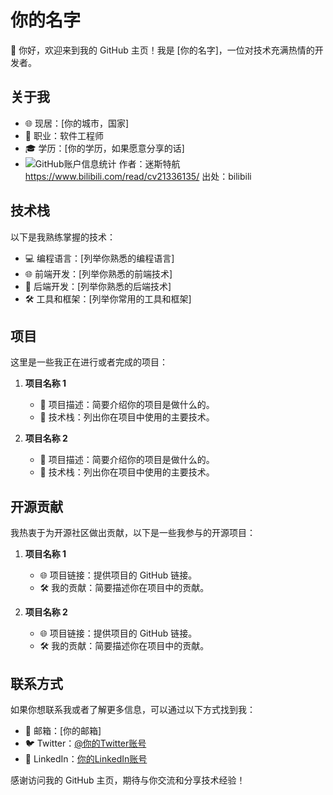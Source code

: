# 你的名字

👋 你好，欢迎来到我的 GitHub 主页！我是 [你的名字]，一位对技术充满热情的开发者。

## 关于我

- 🌐 现居：[你的城市，国家]
- 💼 职业：软件工程师
- 🎓 学历：[你的学历，如果愿意分享的话]
- ![GitHub账户信息统计](https://github-stats.ubrong.com/api?Gravel-1019=ubrong&show_icons=true&theme=tokyonight) 作者：迷斯特航 https://www.bilibili.com/read/cv21336135/ 出处：bilibili

## 技术栈

以下是我熟练掌握的技术：

- 💻 编程语言：[列举你熟悉的编程语言]
- 🌐 前端开发：[列举你熟悉的前端技术]
- 🚀 后端开发：[列举你熟悉的后端技术]
- 🛠 工具和框架：[列举你常用的工具和框架]

## 项目

这里是一些我正在进行或者完成的项目：

1. **项目名称 1**
   - 📃 项目描述：简要介绍你的项目是做什么的。
   - 🚀 技术栈：列出你在项目中使用的主要技术。

2. **项目名称 2**
   - 📃 项目描述：简要介绍你的项目是做什么的。
   - 🚀 技术栈：列出你在项目中使用的主要技术。

## 开源贡献

我热衷于为开源社区做出贡献，以下是一些我参与的开源项目：

1. **项目名称 1**
   - 🌐 项目链接：提供项目的 GitHub 链接。
   - 🛠 我的贡献：简要描述你在项目中的贡献。

2. **项目名称 2**
   - 🌐 项目链接：提供项目的 GitHub 链接。
   - 🛠 我的贡献：简要描述你在项目中的贡献。

## 联系方式

如果你想联系我或者了解更多信息，可以通过以下方式找到我：

- 📧 邮箱：[你的邮箱]
- 🐦 Twitter：[@你的Twitter账号](https://twitter.com/your_twitter_handle)
- 💼 LinkedIn：[你的LinkedIn账号](https://www.linkedin.com/in/your-linkedin)

感谢访问我的 GitHub 主页，期待与你交流和分享技术经验！
